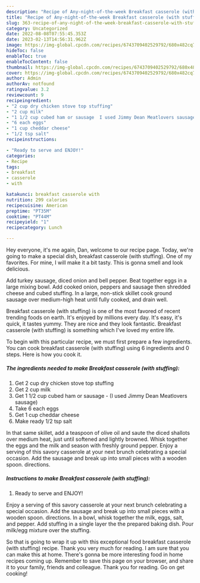```yaml
---
description: "Recipe of Any-night-of-the-week Breakfast casserole (with stuffing)"
title: "Recipe of Any-night-of-the-week Breakfast casserole (with stuffing)"
slug: 363-recipe-of-any-night-of-the-week-breakfast-casserole-with-stuffing
category: Uncategorized
date: 2022-08-08T07:55:45.353Z
date: 2023-02-13T14:56:31.962Z
image: https://img-global.cpcdn.com/recipes/6743709402529792/680x482cq70/breakfast-casserole-with-stuffing-recipe-main-photo.jpg
hideToc: false
enableToc: true
enableTocContent: false
thumbnail: https://img-global.cpcdn.com/recipes/6743709402529792/680x482cq70/breakfast-casserole-with-stuffing-recipe-main-photo.jpg
cover: https://img-global.cpcdn.com/recipes/6743709402529792/680x482cq70/breakfast-casserole-with-stuffing-recipe-main-photo.jpg
author: Admin
authorAv: notfound
ratingvalue: 3.2
reviewcount: 9
recipeingredient:
- "2 cup dry chicken stove top stuffing"
- "2 cup milk"
- "1 1/2 cup cubed ham or sausage  I used Jimmy Dean Meatlovers sausage"
- "6 each eggs"
- "1 cup cheddar cheese"
- "1/2 tsp salt"
recipeinstructions:

- "Ready to serve and ENJOY!"
categories:
- Recipe
tags:
- breakfast
- casserole
- with

katakunci: breakfast casserole with 
nutrition: 299 calories
recipecuisine: American
preptime: "PT35M"
cooktime: "PT44M"
recipeyield: "1"
recipecategory: Lunch

---
```



Hey everyone, it's me again, Dan, welcome to our recipe page. Today, we're going to make a special dish, breakfast casserole (with stuffing). One of my favorites. For mine, I will make it a bit tasty. This is gonna smell and look delicious.

Add turkey sausage, diced onion and bell pepper. Beat together eggs in a large mixing bowl. Add cooked onion, peppers and sausage then shredded cheese and cubed stuffing. In a large, non-stick skillet cook ground sausage over medium-high heat until fully cooked, and drain well.

Breakfast casserole (with stuffing) is one of the most favored of recent trending foods on earth. It's enjoyed by millions every day. It's easy, it's quick, it tastes yummy. They are nice and they look fantastic. Breakfast casserole (with stuffing) is something which I've loved my entire life.


To begin with this particular recipe, we must first prepare a few ingredients. You can cook breakfast casserole (with stuffing) using 6 ingredients and 0 steps. Here is how you cook it.

<!--inarticleads1-->

##### The ingredients needed to make Breakfast casserole (with stuffing):

1. Get 2 cup dry chicken stove top stuffing
1. Get 2 cup milk
1. Get 1 1/2 cup cubed ham or sausage - (I used Jimmy Dean Meatlovers sausage)
1. Take 6 each eggs
1. Get 1 cup cheddar cheese
1. Make ready 1/2 tsp salt


In that same skillet, add a teaspoon of olive oil and saute the diced shallots over medium heat, just until softened and lightly browned. Whisk together the eggs and the milk and season with freshly ground pepper. Enjoy a serving of this savory casserole at your next brunch celebrating a special occasion. Add the sausage and break up into small pieces with a wooden spoon. directions. 

<!--inarticleads2-->

##### Instructions to make Breakfast casserole (with stuffing):


1. Ready to serve and ENJOY!

Enjoy a serving of this savory casserole at your next brunch celebrating a special occasion. Add the sausage and break up into small pieces with a wooden spoon. directions. In a bowl, whisk together the milk, eggs, salt, and pepper. Add stuffing in a single layer the the prepared baking dish. Pour milk/egg mixture over the stuffing. 

So that is going to wrap it up with this exceptional food breakfast casserole (with stuffing) recipe. Thank you very much for reading. I am sure that you can make this at home. There's gonna be more interesting food in home recipes coming up. Remember to save this page on your browser, and share it to your family, friends and colleague. Thank you for reading. Go on get cooking!
